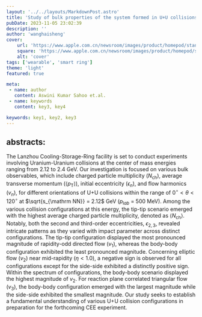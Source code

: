 ```yaml
---
layout: '../../layouts/MarkdownPost.astro'
title: 'Study of bulk properties of the system formed in U+U collisions at $\sqrt{s_{\mathrm NN}}$ =~2.12~GeV using JAM model'
pubDate: 2023-11-05 23:02:39
description: ''
author: 'wanghaisheng'
cover:
    url: 'https://www.apple.com.cn/newsroom/images/product/homepod/standard/Apple-HomePod-hero-230118_big.jpg.large_2x.jpg'
    square: 'https://www.apple.com.cn/newsroom/images/product/homepod/standard/Apple-HomePod-hero-230118_big.jpg.large_2x.jpg'
    alt: 'cover'
tags: ['wearable', 'smart ring'] 
theme: 'light'
featured: true

meta:
 - name: author
   content: Aswini Kumar Sahoo et.al.
 - name: keywords
   content: key3, key4

keywords: key1, key2, key3
---
```


## abstracts:
The Lanzhou Cooling-Storage-Ring facility is set to conduct experiments involving Uranium-Uranium collisions at the center of mass energies ranging from 2.12 to 2.4 GeV. Our investigation is focused on various bulk observables, which include charged particle multiplicity ($N_{\text{ch}}$), average transverse momentum ($\langle p_{\text{T}}\rangle$), initial eccentricity ($\epsilon_{n}$), and flow harmonics ($v_{n}$), for different orientations of U+U collisions within the range of $0^{\circ} < \theta < 120 ^{\circ}$ at $\sqrt{s_{\mathrm NN}} = 2.12$ GeV ($p_{\mathrm lab}$ = 500 MeV). Among the various collision configurations at this energy, the tip-tip scenario emerged with the highest average charged particle multiplicity, denoted as $\langle N_{\text{ch}} \rangle$. Notably, both the second and third-order eccentricities, $\epsilon_{2,3}$, revealed intricate patterns as they varied with impact parameter across distinct configurations. The tip-tip configuration displayed the most pronounced magnitude of rapidity-odd directed flow ($v_{1}$), whereas the body-body configuration exhibited the least pronounced magnitude. Concerning elliptic flow ($v_{2}$) near mid-rapidity ($\eta < 1.0$), a negative sign is observed for all configurations except for the side-side exhibited a distinctly positive sign. Within the spectrum of configurations, the body-body scenario displayed the highest magnitude of $v_{2}$. For reaction plane correlated triangular flow ($v_{3}$), the body-body configuration emerged with the largest magnitude while the side-side exhibited the smallest magnitude. Our study seeks to establish a fundamental understanding of various U+U collision configurations in preparation for the forthcoming CEE experiment.
